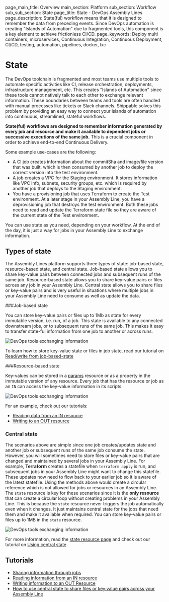 page_main_title: Overview
main_section: Platform
sub_section: Workflow
sub_sub_section: State
page_title: State - DevOps Assembly Lines
page_description: State(ful) workflow means that it is designed to remember the data from preceding events. Since DevOps automation is creating "Islands of Automation" due to fragmented tools, this component is a key element to achieve frictionless CI/CD.
page_keywords: Deploy multi containers, microservices, Continuous Integration, Continuous Deployment, CI/CD, testing, automation, pipelines, docker, lxc

# State

The DevOps toolchain is fragmented and most teams use multiple tools to automate specific activities like CI, release orchestration, deployments, infrastructure management, etc. This creates "Islands of Automation" since these tools cannot natively talk to each other to exchange relevant information. These boundaries between teams and tools are often handled with manual processes like tickets or Slack channels. Shippable solves this problem by providing an easy way to connect your islands of automation into continuous, streamlined, stateful workflows.

**State(ful) workflows are designed to remember information generated by every job and resource and make it available to dependent jobs or successive executions of the same job.** This is a crucial component in order to achieve end-to-end Continuous Delivery.

Some example use-cases are the following:

* A CI job creates information about the commitSha and image/file version that was built, which is then consumed by another job to deploy the correct version into the test environment.
* A job creates a VPC for the Staging environment. It stores information like  VPC info, subnets, security groups, etc. which is required by another job that deploys to the Staging environment.
* You have a provisioning job that uses Terraform to create the Test environment. At a later stage in your Assembly Line, you have a deprovisioning job that destroys the test environment. Both these jobs need to read and update the Terraform state file so they are aware of the current state of the Test environment.

You can use state as you need, depending on your workflow. At the end of the day, it is just a way for jobs in your Assembly Line to exchange information.

<a name="types"></a>
## Types of state

The Assembly Lines platform supports three types of state: job-based state, resource-based state, and central state. Job-based state allows you to share key-value pairs between connected jobs and subsequent runs of the same job. Resource-based state allows you to share key-value pairs or files across any job in your Assembly Line. Central state allows you to share files or key-value pairs and is very useful in situations where multiple jobs in your Assembly Line need to consume as well as update the data.

###Job-based state

You can store key-value pairs or files up to 1Mb as state for every immutable version, i.e. run, of a job. This state is available to any connected downstream jobs, or to subsequent runs of the same job. This makes it easy to transfer state-ful information from one job to another or across runs.

<img src="/images/platform/workflow/job-based-state.png" alt="DevOps tools exchanging information">

To learn how to store key-value state or files in job state, read our tutorial on [Read/write from job-based-state](/platform/tutorial/workflow/sharing-data-between-jobs/)

###Resource-based state

Key-values can be stored in a [params](/platform/workflow/resource/params/) resource or as a property in the immutable version of any resource. Every job that has the resource or job as an `IN` can access the key-value information in its scripts.

<img src="/images/platform/workflow/resource-based-state.png" alt="DevOps tools exchanging information">

For an example, check out our tutorials:

* [Reading data from an IN resource](/platform/tutorial/workflow/access-resource-data)
* [Writing to an OUT resource](/platform/tutorial/workflow/writing-keyvalues-to-output-resource/)   

### Central state

The scenarios above are simple since one job creates/updates state and another job or subsequent runs of the same job consume the state. However, you will sometimes need to store files or key-value pairs that are changed and maintained by several jobs in your Assembly Line.
For example, **Terraform** creates a statefile when `terraform apply` is run, and subsequent jobs in your Assembly Line might want to change this statefile. These updates now need to flow back to your earlier job so it is aware of the latest statefile. Using the methods above would create a circular reference which is not allowed for jobs or resources in an Assembly Line.
The `state` resource is key for these scenarios since it is the **only resource** that can create a circular loop without creating problems in your Assembly Line. This is because the `state` resource never triggers the job automatically even when it changes. It just maintains central state for the jobs that need them and make it available when required. You can store key-value pairs or files up to 1MB in the `state` resource.

<img src="/images/platform/workflow/shared-state-resource.png" alt="DevOps tools exchanging information">

For more information, read the [state resource page](/platform/workflow/resource/state/) and check out our tutorial on [Using central state](/platform/tutorial/workflow/using-central-state.md)


## Tutorials
* [Sharing information through jobs](/platform/tutorial/workflow/sharing-data-between-jobs.md)
* [Reading information from an IN resource](/platform/tutorial/workflow/access-resource-data)
* [Writing information to an OUT Resource](/platform/tutorial/workflow/writing-keyvalues-to-output-resource.md)
* [How to use central state to share files or key:value pairs across your Assembly Line](/platform/tutorial/workflow/using-central-state.md)
